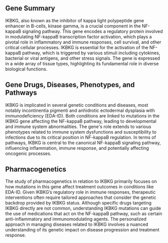 ## Gene Summary
IKBKG, also known as the inhibitor of kappa light polypeptide gene enhancer in B-cells, kinase gamma, is a crucial component in the NF-kappaB signaling pathway. This gene encodes a regulatory protein involved in modulating NF-kappaB transcription factor activation, which plays a pivotal role in inflammatory and immune responses, cell survival, and other critical cellular processes. IKBKG is essential for the activation of the NF-kappaB pathway, which is triggered by various stimuli including cytokines, bacterial or viral antigens, and other stress signals. The gene is expressed in a wide array of tissue types, highlighting its fundamental role in diverse biological functions.

## Gene Drugs, Diseases, Phenotypes, and Pathways
IKBKG is implicated in several genetic conditions and diseases, most notably incontinentia pigmenti and anhidrotic ectodermal dysplasia with immunodeficiency (EDA-ID). Both conditions are linked to mutations in the IKBKG gene affecting the NF-kappaB pathway, leading to developmental and immune system abnormalities. The gene's role extends to various phenotypes related to immune system dysfunctions and susceptibility to infections due to its critical position in NF-kappaB regulation. In terms of pathways, IKBKG is central to the canonical NF-kappaB signaling pathway, influencing inflammation, immune response, and potentially affecting oncogenic processes.

## Pharmacogenetics
The study of pharmacogenetics in relation to IKBKG primarily focuses on how mutations in this gene affect treatment outcomes in conditions like EDA-ID. Given IKBKG’s regulatory role in immune responses, therapeutic interventions often require tailored approaches that consider the genetic backdrop provided by IKBKG status. Although specific drugs targeting IKBKG directly are not common, understanding IKBKG mutations can guide the use of medications that act on the NF-kappaB pathway, such as certain anti-inflammatory and immunomodulating agents. The personalized approach in managing diseases related to IKBKG involves a nuanced understanding of its genetic impact on disease progression and treatment response.